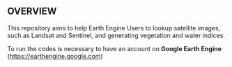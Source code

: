 ## OVERVIEW

This repository aims to help Earth Engine Users to lookup satellite images, such as Landsat and Sentinel, and generating vegetation and water indices.

To run the codes is necessary to have an account on **Google Earth Engine** (https://earthengine.google.com)

